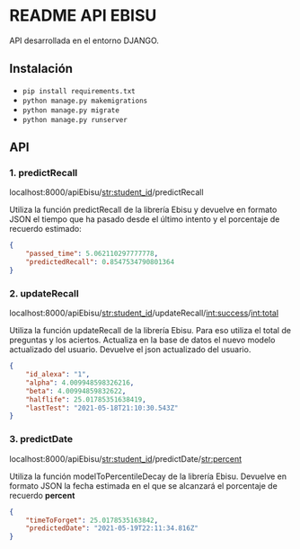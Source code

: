 # README API EBISU
API desarrollada en el entorno DJANGO. 

## Instalación
- ``` pip install requirements.txt ```
- ``` python manage.py makemigrations ```
- ``` python manage.py migrate ```
- ``` python manage.py runserver ```

## API
### 1. predictRecall
localhost:8000/apiEbisu/<str:student_id>/predictRecall

Utiliza la función predictRecall de la librería Ebisu y devuelve en formato JSON el tiempo que ha pasado desde el último intento y el porcentaje de recuerdo estimado:

```json
{
    "passed_time": 5.062110297777778, 
    "predictedRecall": 0.8547534790801364
}
```
### 2. updateRecall
localhost:8000/apiEbisu/<str:student_id>/updateRecall/<int:success>/<int:total>

Utiliza la función updateRecall de la librería Ebisu. Para eso utiliza el total de preguntas y los aciertos. Actualiza en la base de datos el nuevo modelo actualizado del usuario.
Devuelve el json actualizado del usuario. 

```json
{
    "id_alexa": "1", 
    "alpha": 4.009948598326216, 
    "beta": 4.00994859832622, 
    "halflife": 25.01785351638419, 
    "lastTest": "2021-05-18T21:10:30.543Z"
}
```
### 3. predictDate
localhost:8000/apiEbisu/<str:student_id>/predictDate/<str:percent>

Utiliza la función modelToPercentileDecay de la librería Ebisu. Devuelve en formato JSON la fecha estimada en el que se alcanzará el porcentaje de recuerdo **percent**

```json
{
    "timeToForget": 25.0178535163842, 
    "predictedDate": "2021-05-19T22:11:34.816Z"
}
```